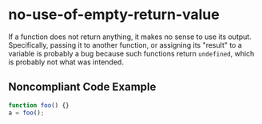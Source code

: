 # no-use-of-empty-return-value

If a function does not return anything, it makes no sense to use its output. Specifically, passing 
it to another function, or assigning its "result" to a variable is probably a bug because such 
functions return `undefined`, which is probably not what was intended.

## Noncompliant Code Example

```typescript
function foo() {}
a = foo();
```

